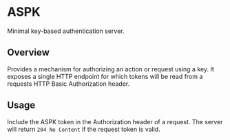 # ASPK

Minimal key-based authentication server.

## Overview

Provides a mechanism for authorizing an action or request using a key. It
exposes a single HTTP endpoint for which tokens will be read from a requests
HTTP Basic Authorization header.

## Usage

Include the ASPK token in the Authorization header of a request. The server will
return `204 No Content` if the request token is valid.
